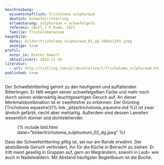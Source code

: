 ```yaml
---
beschreibung:
  wissenschaftlich: Tricholoma sulphureum
  deutsch: Schwefelritterling
  erlaeuterung: sulphureum = schwefelgelb
  referenz: (Bull.) P.Kumm. 1871
  familie: Tricholomataceae
hauptbild:
  datei: bilder/tricholoma_sulphureum_01_dg-2048x1293.jpeg
  anzeige: true
profil:
  autor_in: Dieter Gewalt
  aktualisiert: 2019-11-30
literatur: 
  - url: http://tintling.com/pilzbuch/arten/t/Tricholoma_sulphureum.html
published: true
---
```


Der Schwefelritterling gehört zu den häufigeren und auffallenden Ritterlingen. Er fällt wegen seiner schwefelgelben Farbe und mehr noch durch seinen widerwärtig leuchtgasartigen Geruch auf. An dieser Merkmalskombination ist er zweifelsfrei zu erkennen. Der Grünling [Tricholoma equestre]({% link _pilze/tricholoma_equestre.md %}) ist zwar ähnlich gefärbt, riecht aber mehlartig. Außerdem sind dessen Lamellen wesentlich dünner und dichtstehender.

<figure>
  {% include bild.html datei="bilder/tricholoma_sulphureum_02_dg.jpeg" %}
</figure>

Dass der Schwefelritterling giftig ist, sei nur am Rande erwähnt. Der abstoßende Geruch verhindert, ihn für die Küche in Betracht zu ziehen. Er tritt meist gesellig in Gruppen auf, gern an Wegrändern, sowohl in Laub- wie auch in Nadelwäldern. Mit Abstand häufigster Begleitbaum ist die Buche.

